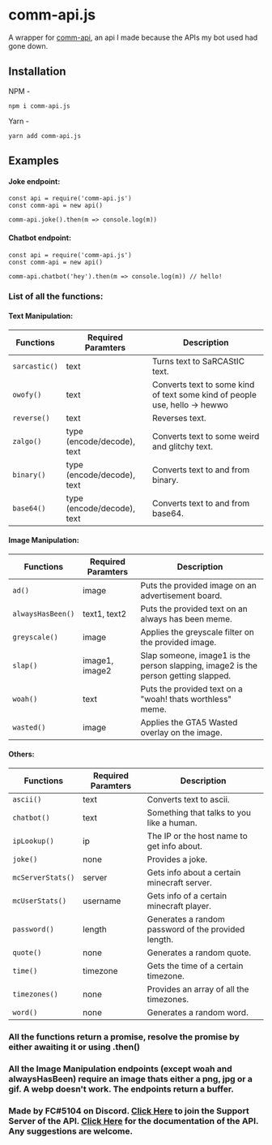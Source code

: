 # comm-api.js

A wrapper for [comm-api](https://api.fc5570.ml), an api I made because the APIs my bot used had gone down.

## Installation

NPM -

```
npm i comm-api.js
```

Yarn -

```
yarn add comm-api.js
```

## Examples

#### Joke endpoint:

```
const api = require('comm-api.js')
const comm-api = new api()

comm-api.joke().then(m => console.log(m))
```

#### Chatbot endpoint:

```
const api = require('comm-api.js')
const comm-api = new api()

comm-api.chatbot('hey').then(m => console.log(m)) // hello!
```

### List of all the functions:

#### Text Manipulation:

| Functions     | Required Paramters         | Description                                                                |
| ------------- | -------------------------- | -------------------------------------------------------------------------- |
| `sarcastic()` | text                       | Turns text to SaRCAStIC text.                                              |
| `owofy()`     | text                       | Converts text to some kind of text some kind of people use, hello -> hewwo |
| `reverse()`   | text                       | Reverses text.                                                             |
| `zalgo()`     | type (encode/decode), text | Converts text to some weird and glitchy text.                              |
| `binary()`    | type (encode/decode), text | Converts text to and from binary.                                          |
| `base64()`    | type (encode/decode), text | Converts text to and from base64.                                          |

#### Image Manipulation:

| Functions         | Required Paramters | Description                                                                        |
| ----------------- | ------------------ | ---------------------------------------------------------------------------------- |
| `ad()`            | image              | Puts the provided image on an advertisement board.                                 |
| `alwaysHasBeen()` | text1, text2       | Puts the provided text on an always has been meme.                                 |
| `greyscale()`     | image              | Applies the greyscale filter on the provided image.                                |
| `slap()`          | image1, image2     | Slap someone, image1 is the person slapping, image2 is the person getting slapped. |
| `woah()`          | text               | Puts the provided text on a "woah! thats worthless" meme.                          |
| `wasted()`        | image              | Applies the GTA5 Wasted overlay on the image.                                      |

#### Others:

| Functions         | Required Paramters | Description                                         |
| ----------------- | ------------------ | --------------------------------------------------- |
| `ascii()`         | text               | Converts text to ascii.                             |
| `chatbot()`       | text               | Something that talks to you like a human.           |
| `ipLookup()`      | ip                 | The IP or the host name to get info about.          |
| `joke()`          | none               | Provides a joke.                                    |
| `mcServerStats()` | server             | Gets info about a certain minecraft server.         |
| `mcUserStats()`   | username           | Gets info of a certain minecraft player.            |
| `password()`      | length             | Generates a random password of the provided length. |
| `quote()`         | none               | Generates a random quote.                           |
| `time()`          | timezone           | Gets the time of a certain timezone.                |
| `timezones()`     | none               | Provides an array of all the timezones.             |
| `word()`          | none               | Generates a random word.                            |

### All the functions return a promise, resolve the promise by either awaiting it or using .then()

### All the Image Manipulation endpoints (except woah and alwaysHasBeen) require an image thats either a png, jpg or a gif. A webp doesn't work. The endpoints return a buffer.

### Made by FC#5104 on Discord. [Click Here](https://discord.gg/yuKfuCg7Zx) to join the Support Server of the API. [Click Here](https://docs.fc5570.ml) for the documentation of the API. Any suggestions are welcome.
